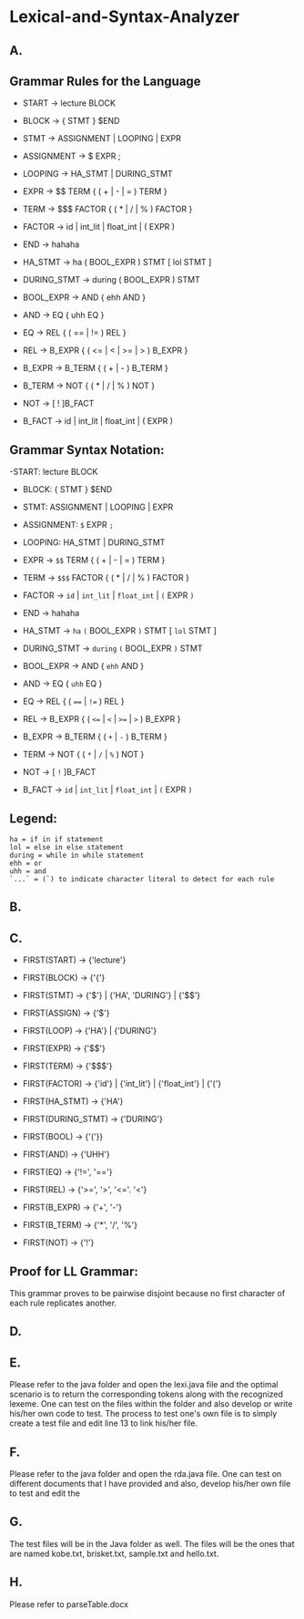 # Lexical-and-Syntax-Analyzer

## A. 
## Grammar Rules for the Language
- START -> lecture BLOCK
- BLOCK -> { STMT } $END
- STMT -> ASSIGNMENT | LOOPING | EXPR
- ASSIGNMENT -> $ EXPR ;
- LOOPING -> HA_STMT | DURING_STMT
- EXPR -> $$ TERM { ( + | - | = ) TERM }
- TERM -> $$$ FACTOR { ( * | / | % ) FACTOR }
- FACTOR -> id | int_lit | float_int | ( EXPR )
- END -> hahaha

- HA_STMT -> ha ( BOOL_EXPR ) STMT [ lol STMT ]     
- DURING_STMT -> during ( BOOL_EXPR ) STMT                

- BOOL_EXPR -> AND { ehh AND }  
- AND -> EQ { uhh EQ }          
- EQ -> REL { ( == | != ) REL }
- REL -> B_EXPR { ( <= | < | >= | > ) B_EXPR }
- B_EXPR -> B_TERM { ( + | - ) B_TERM }
- B_TERM -> NOT { ( * | / | % ) NOT }
- NOT -> [ ! ]B_FACT
- B_FACT -> id | int_lit | float_int | ( EXPR )

## Grammar Syntax Notation:
-START: lecture BLOCK
- BLOCK: { STMT } $END
- STMT: ASSIGNMENT | LOOPING | EXPR
- ASSIGNMENT: `$` EXPR `;`
- LOOPING: HA_STMT | DURING_STMT
- EXPR -> `$$` TERM { ( + | - | = ) TERM }
- TERM -> `$$$` FACTOR { ( * | / | % ) FACTOR }
- FACTOR -> `id` | `int_lit` | `float_int` | `(` EXPR `)`
- END -> hahaha

- HA_STMT -> `ha` `(` BOOL_EXPR `)` STMT [ `lol` STMT ]     
- DURING_STMT -> `during` `(` BOOL_EXPR `)` STMT                

- BOOL_EXPR -> AND { `ehh` AND }  
- AND -> EQ { `uhh` EQ }          
- EQ -> REL { ( `==` | `!=` ) REL }
- REL -> B_EXPR { ( `<=` | `<` | `>=` | `>` ) B_EXPR }
- B_EXPR -> B_TERM { ( `+` | `-` ) B_TERM }
- TERM -> NOT { ( `*` | `/` | `%` ) NOT }
- NOT -> [ `!` ]B_FACT
- B_FACT -> `id` | `int_lit` | `float_int` | `(` EXPR `)`

## Legend: 
```
ha = if in if statement
lol = else in else statement
during = while in while statement
ehh = or 
uhh = and
`...` = (`) to indicate character literal to detect for each rule
```
## B. 


## C. 
- FIRST(START) -> {'lecture'}
- FIRST(BLOCK) -> {'{'}
- FIRST(STMT) -> {'$'} | {'HA', 'DURING'} | {'$$'}
- FIRST(ASSIGN) -> {'$'}
- FIRST(LOOP) -> {'HA'} | {'DURING'}
- FIRST(EXPR) -> {'$$'}
- FIRST(TERM) -> {'$$$'}
- FIRST(FACTOR) -> {'id'} | {'int_lit'} | {'float_int'} | {'('}

- FIRST(HA_STMT) -> {'HA'}
- FIRST(DURING_STMT) -> {'DURING'}

- FIRST(BOOL) ->  {'('}}
- FIRST(AND) -> {'UHH'}
- FIRST(EQ) ->  {'!=', '=='}
- FIRST(REL) -> {'>=', '>', '<='. '<'}
- FIRST(B_EXPR) -> {'+', '-'}
- FIRST(B_TERM) -> {'*', '/', '%'}
- FIRST(NOT) -> {'!'}

## Proof for LL Grammar: 
This grammar proves to be pairwise disjoint because no first character of each rule replicates another.

## D.

## E.
Please refer to the java folder and open the lexi.java file and the optimal scenario is to return the corresponding tokens along with the recognized lexeme. One can test on the files within the folder and also develop or write his/her own code to test. The process to test one's own file is to simply create a test file and edit line 13 to link his/her file.


## F.
Please refer to the java folder and open the rda.java file. One can test on different documents that I have provided and also, develop his/her own file to test 
and edit the 

## G. 
The test files will be in the Java folder as well. The files will be the ones that are named kobe.txt, brisket.txt, sample.txt and hello.txt. 

## H. 
Please refer to parseTable.docx




